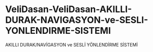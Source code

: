 # VeliDasan-VeliDasan-AKILLI-DURAK-NAVIGASYON-ve-SESLI-YONLENDIRME-SISTEMI
AKILLI DURAK/NAVİGASYON ve SESLİ YÖNLENDİRME SİSTEMİ
